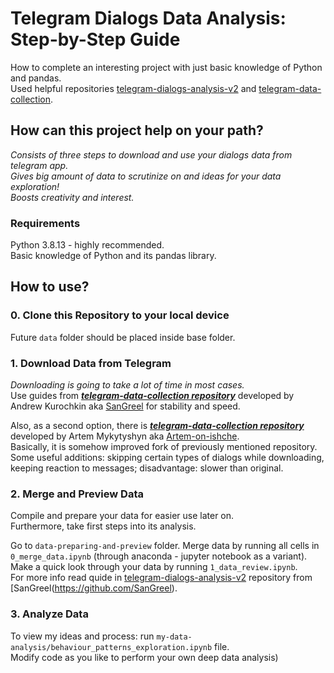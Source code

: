 # Telegram Dialogs Data Analysis: Step-by-Step Guide
How to complete an interesting project with just basic knowledge of Python and pandas.<br>
Used helpful repositories [telegram-dialogs-analysis-v2](https://github.com/SanGreel/telegram-dialogs-analysis-v2) and [telegram-data-collection](https://github.com/SanGreel/telegram-data-collection).

## How can this project help on your path?
*Consists of three steps to download and use your dialogs data from telegram app.<br> 
Gives big amount of data to scrutinize on and ideas for your data exploration!<br>
Boosts creativity and interest.*

### Requirements
Python 3.8.13 - highly recommended. <br>
Basic knowledge of Python and its pandas library.

## How to use?

### 0. Clone this Repository to your local device
Future ```data``` folder should be placed inside base folder.

### 1. Download Data from Telegram
*Downloading is going to take a lot of time in most cases.*<br>
Use guides from ***[telegram-data-collection repository](https://github.com/SanGreel/telegram-data-collection)*** developed by Andrew Kurochkin aka [SanGreel](https://github.com/SanGreel) for stability and speed. <br>

Also, as a second option, there is ***[telegram-data-collection repository](https://github.com/Artem-on-ishche/telegram-data-collection)*** developed by Artem Mykytyshyn aka [Artem-on-ishche](https://github.com/Artem-on-ishche).<br> 
Basically, it is somehow improved fork of previously mentioned repository. Some useful additions: skipping certain types of dialogs while downloading, keeping reaction to messages; disadvantage: slower than original.

### 2. Merge and Preview Data
Compile and prepare your data for easier use later on. <br>
Furthermore, take first steps into its analysis.<br>

Go to ```data-preparing-and-preview``` folder. Merge data by running all cells in ```0_merge_data.ipynb``` (through anaconda - jupyter notebook as a variant). <br>
Make a quick look through your data by running ```1_data_review.ipynb```.<br>
For more info read quide in [telegram-dialogs-analysis-v2](https://github.com/SanGreel/telegram-dialogs-analysis-v2) repository from [SanGreel(https://github.com/SanGreel).


### 3. Analyze Data
To view my ideas and process: run ```my-data-analysis/behaviour_patterns_exploration.ipynb``` file.<br>
Modify code as you like to perform your own deep data analysis)
